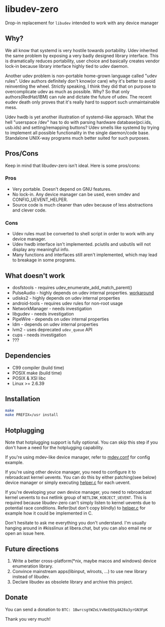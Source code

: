 # libudev-zero

Drop-in replacement for `libudev` intended to work with any device manager

## Why?

We all know that systemd is very hostile towards portability. Udev inherited
the same problem by exposing a very badly designed library interface. This is
dramatically reduces portability, user choice and basically creates vendor
lock-in because library interface highly tied to udev daemon.

Another udev problem is non-portable home-grown language called "udev rules".
Udev authors definitely don't know(or care) why it's better to avoid reinventing
the wheel. Strictly speaking, I think they did that on purpose to overcomplicate
udev as much as possible. Why? So that only authors(RedHat/IBM) can rule and dictate
the future of udev. The recent eudev death only proves that it's really hard to
support such unmaintainable mess.

Udev hwdb is yet another illustration of systemd-like approach. What the hell
"userspace /dev" has to do with parsing hardware database(pci.ids, usb.ids)
and setting/remapping buttons? Udev smells like systemd by trying to implement
all possible functionality in the single daemon/code base. Standalone UNIX-way
programs much better suited for such purposes.

## Pros/Cons

Keep in mind that libudev-zero isn't ideal. Here is some pros/cons:

### Pros

* Very portable. Doesn't depend on GNU features.
* No lock-in. Any device manager can be used, even smdev and CONFIG_UEVENT_HELPER.
* Source code is much cleaner than udev because of less abstractions and clever code.

### Cons

* Udev rules must be converted to shell script in order to work with any device manager.
* Udev hwdb interface isn't implemented. pciutils and usbutils will not display any meaningful info.
* Many functions and interfaces still aren't implemented, which may lead to breakage in some programs.

## What doesn't work

* dosfstools - requires udev_enumerate_add_match_parent()
* PulseAudio - highly depends on udev internal properties. [workaround](https://gist.github.com/capezotte/03ee5548218e819b06459819bb120b4b#pulseaudio)
* udisks2 - highly depends on udev internal properties
* android-tools - requires udev rules for non-root usage
* NetworkManager - needs investigation
* libgudev - needs investigation
* PipeWire - depends on udev internal properties
* ldm - depends on udev internal properties
* lvm2 - uses deprecated `udev_queue` API
* cups - needs investigation
* ???

## Dependencies

* C99 compiler (build time)
* POSIX make (build time)
* POSIX & XSI libc
* Linux >= 2.6.39

## Installation

```sh
make
make PREFIX=/usr install
```

## Hotplugging

Note that hotplugging support is fully optional. You can skip
this step if you don't have a need for the hotplugging capability.

If you're using mdev-like device manager, refer to [mdev.conf](contrib/mdev.conf)
for config example.

If you're using other device manager, you need to configure it to rebroadcast
kernel uevents. You can do this by either patching(see below) device manager
or simply executing [helper.c](contrib/helper.c) for each uevent.

If you're developing your own device manager, you need to rebroadcast kernel
uevents to `0x4` netlink group of `NETLINK_KOBJECT_UEVENT`. This is required
because libudev-zero can't simply listen to kernel uevents due to potential
race conditions. Refer(but don't copy blindly) to [helper.c](contrib/helper.c)
for example how it could be implemented in C.

Don't hesitate to ask me everything you don't understand. I'm usually hanging
around in #kisslinux at libera.chat, but you can also email me or open an issue here.

## Future directions

1. Write a better cross-platform(*nix, maybe macos and windows) device enumeration library.
2. Convince mainstream apps(libinput, wlroots, ...) to use new library instead of libudev.
3. Declare libudev as obsolete library and archive this project.

## Donate

You can send a donation to `BTC: 1BwrcsgtWZeLVvNeEQSg4A28a3yrGN3FpK`

Thank you very much!
